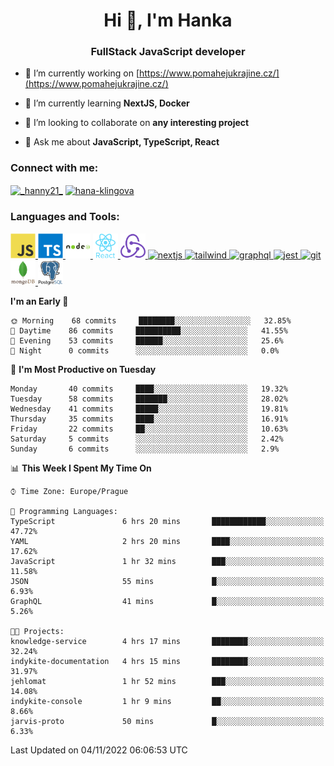 <h1 align="center">Hi 👋, I'm Hanka</h1>
<h3 align="center">FullStack JavaScript developer</h3>

- 🔭 I’m currently working on [https://www.pomahejukrajine.cz/](https://www.pomahejukrajine.cz/)

- 🌱 I’m currently learning **NextJS, Docker**

- 👯 I’m looking to collaborate on **any interesting project**

- 💬 Ask me about **JavaScript, TypeScript, React**

<h3 align="left">Connect with me:</h3>
<p align="left">
<a href="https://twitter.com/_hanny21_" target="blank"><img align="center" src="https://raw.githubusercontent.com/rahuldkjain/github-profile-readme-generator/master/src/images/icons/Social/twitter.svg" alt="_hanny21_" height="30" width="40" /></a>
<a href="https://linkedin.com/in/hana-klingova" target="blank"><img align="center" src="https://raw.githubusercontent.com/rahuldkjain/github-profile-readme-generator/master/src/images/icons/Social/linked-in-alt.svg" alt="hana-klingova" height="30" width="40" /></a>
</p>

<h3 align="left">Languages and Tools:</h3>
<p align="left"> 
<a href="https://developer.mozilla.org/en-US/docs/Web/JavaScript" target="_blank" rel="noreferrer"> <img src="https://raw.githubusercontent.com/devicons/devicon/master/icons/javascript/javascript-original.svg" alt="javascript" width="40" height="40"/> </a> 
<a href="https://www.typescriptlang.org/" target="_blank" rel="noreferrer"> <img src="https://raw.githubusercontent.com/devicons/devicon/master/icons/typescript/typescript-original.svg" alt="typescript" width="40" height="40"/> </a> 
<a href="https://nodejsorg" target="_blank" rel="noreferrer"> <img src="https://raw.githubusercontent.com/devicons/devicon/master/icons/nodejs/nodejs-original-wordmark.svg" alt="nodejs" width="40" height="40"/> </a> 
<a href="https://reactjs.org/" target="_blank" rel="noreferrer"> <img src="https://raw.githubusercontent.com/devicons/devicon/master/icons/react/react-original-wordmark.svg" alt="react" width="40" height="40"/> </a> 
<a href="https://redux.js.org" target="_blank" rel="noreferrer"> <img src="https://raw.githubusercontent.com/devicons/devicon/master/icons/redux/redux-original.svg" alt="redux" width="40" height="40"/> </a> 
<a href="https://nextjs.org/" target="_blank" rel="noreferrer"> <img src="https://cdn.worldvectorlogo.com/logos/nextjs-2.svg" alt="nextjs" width="40" height="40"/> </a> 
<a href="https://tailwindcss.com/" target="_blank" rel="noreferrer"> <img src="https://www.vectorlogo.zone/logos/tailwindcss/tailwindcss-icon.svg" alt="tailwind" width="40" height="40"/> </a> 
<a href="https://graphql.org" target="_blank" rel="noreferrer"> <img src="https://www.vectorlogo.zone/logos/graphql/graphql-icon.svg" alt="graphql" width="40" height="40"/> </a> 
<a href="https://jestjs.io" target="_blank" rel="noreferrer"> <img src="https://www.vectorlogo.zone/logos/jestjsio/jestjsio-icon.svg" alt="jest" width="40" height="40"/> </a> 
<a href="https://git-scm.com/" target="_blank" rel="noreferrer"> <img src="https://www.vectorlogo.zone/logos/git-scm/git-scm-icon.svg" alt="git" width="40" height="40"/> </a> 
<a href="https://www.mongodb.com/" target="_blank" rel="noreferrer"> <img src="https://raw.githubusercontent.com/devicons/devicon/master/icons/mongodb/mongodb-original-wordmark.svg" alt="mongodb" width="40" height="40"/> </a>  
<a href="https://www.postgresql.org" target="_blank" rel="noreferrer"> <img src="https://raw.githubusercontent.com/devicons/devicon/master/icons/postgresql/postgresql-original-wordmark.svg" alt="postgresql" width="40" height="40"/> </a> 
</p>

<!--START_SECTION:waka-->
**I'm an Early 🐤** 

```text
🌞 Morning    68 commits     ████████░░░░░░░░░░░░░░░░░   32.85% 
🌆 Daytime    86 commits     ██████████░░░░░░░░░░░░░░░   41.55% 
🌃 Evening    53 commits     ██████░░░░░░░░░░░░░░░░░░░   25.6% 
🌙 Night      0 commits      ░░░░░░░░░░░░░░░░░░░░░░░░░   0.0%

```
📅 **I'm Most Productive on Tuesday** 

```text
Monday       40 commits     ████░░░░░░░░░░░░░░░░░░░░░   19.32% 
Tuesday      58 commits     ███████░░░░░░░░░░░░░░░░░░   28.02% 
Wednesday    41 commits     █████░░░░░░░░░░░░░░░░░░░░   19.81% 
Thursday     35 commits     ████░░░░░░░░░░░░░░░░░░░░░   16.91% 
Friday       22 commits     ██░░░░░░░░░░░░░░░░░░░░░░░   10.63% 
Saturday     5 commits      ░░░░░░░░░░░░░░░░░░░░░░░░░   2.42% 
Sunday       6 commits      ░░░░░░░░░░░░░░░░░░░░░░░░░   2.9%

```


📊 **This Week I Spent My Time On** 

```text
⌚︎ Time Zone: Europe/Prague

💬 Programming Languages: 
TypeScript               6 hrs 20 mins       ████████████░░░░░░░░░░░░░   47.72% 
YAML                     2 hrs 20 mins       ████░░░░░░░░░░░░░░░░░░░░░   17.62% 
JavaScript               1 hr 32 mins        ███░░░░░░░░░░░░░░░░░░░░░░   11.58% 
JSON                     55 mins             █░░░░░░░░░░░░░░░░░░░░░░░░   6.93% 
GraphQL                  41 mins             █░░░░░░░░░░░░░░░░░░░░░░░░   5.26%

🐱‍💻 Projects: 
knowledge-service        4 hrs 17 mins       ████████░░░░░░░░░░░░░░░░░   32.24% 
indykite-documentation   4 hrs 15 mins       ████████░░░░░░░░░░░░░░░░░   31.97% 
jehlomat                 1 hr 52 mins        ███░░░░░░░░░░░░░░░░░░░░░░   14.08% 
indykite-console         1 hr 9 mins         ██░░░░░░░░░░░░░░░░░░░░░░░   8.66% 
jarvis-proto             50 mins             █░░░░░░░░░░░░░░░░░░░░░░░░   6.33%

```


 Last Updated on 04/11/2022 06:06:53 UTC
<!--END_SECTION:waka-->
